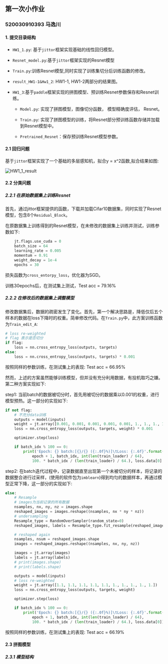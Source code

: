 ## 第一次小作业

### 520030910393 马逸川



#### 1. 提交目录结构

   - `HW1_1.py`: 基于`jittor`框架实现基础的线性回归模型。

        

   - `Resnet_model.py`:基于`jittor`框架实现的Resnet模型

   - `Train.py`:训练Resnet模型,同时实现了训练集切分后训练函数的修改。

   - `result_HW1-1&Hw1_2`: HW1-1, HW1-2两部分的结果图。

        

   - `HW1_3`:基于`paddle`框架实现的拼图模型、预训练Resnet参数保存和Resnet训练。

        - `Model.py`: 实现了拼图模型，图像切分函数， 模型精确度评估， Resnet。

        - `Train.py`: 实现了拼图模型的训练，将Resnet部分预训练函数存储并加载到Resnet模型中。

        - `Pretrained_Resnet`：保存预训练Resnet模型参数。

             

#### 2.1 回归问题

基于`jittor`框架实现了一个基础的多层感知机，拟合y = x^2函数,拟合结果如图:

![HW1_1_result](D:\SJTU-Course-Assignments\SJTU-CourseAssignments\DL\DL_HW1\result_HW1-1&Hw1_2\HW1_1_result.png)



#### 2.2 分类问题

##### 2.2.1 在原始数据集上训练Resnet

首先，通过jittor框架提供的函数，下载并加载Cifar10数据集，同时实现了Resnet模型，包含8个`Residual_Block`。

在原数据集上训练得到的Resnet模型，在未修改的数据集上训练并测试，训练参数如下:

```python
    jt.flags.use_cuda = 0
    batch_size = 64
    learning_rate = 0.005
    momentum = 0.91
    weight_decay = 1e-4
    epochs = 30
```

损失函数为`cross_entorpy_loss`，优化器为SGD。

训练30epochs后，在测试集上测试，Test acc = 79.16%



##### 2.2.2 在修改后的数据集上调整模型

修改数据集后，数据的疏密发生了变化。首先，第一个解决思路是，降低仅后五个样本的数据在loss下降时的权重。简单修改代码。在`Train.py`中，此方案训练函数为`Train_edit_A`:

```python
# loss re-weighted
# flag 表示是否切分
if flag:
    loss = nn.cross_entropy_loss(outputs, targets)
else:
    loss = nn.cross_entropy_loss(outputs, targets) * 0.001
```

按照同样的参数训练，在测试集上的表现: Test acc = 66.95%



然而，上述的方案虽然能够训练模型，但并没有充分利用数据，有投机取巧之嫌。第二种方案实现如下:

step1: 当前batch的数据被切分时，首先用被切分的数据乘以0.001的权重，进行模型预热。这一部分的实现如下:

```python
if not flag:
    # 不充分data训练
    outputs = model(inputs)
    weight = jt.array([0.001, 0.001, 0.001, 0.001, 0.001, 1., 1., 1., 1., 1.])
    loss = nn.cross_entropy_loss(outputs, targets, weight) * 0.001

    optimizer.step(loss)

    if batch_idx % 100 == 0:
        print('Epoch: {} batch:[{}/{} ({:.0f}%)]\tLoss: {:.6f}'.format(
            epoch + 1, batch_idx, int(len(train_loader) / 64),
            100. * batch_idx / (len(train_loader) / 64.), loss.data[0] * 1000 ))
```

step2: 在batch迭代过程中，记录数据直至出现第一个未被切分的样本，将记录的数据整合进行过采样，(使用的软件包为`imblearn`)得到均匀的数据样本，再通过模型正常下降，这一部分的实现如下:

```python
else:
    # Resample
    # images为当前记录的所有数据
    nsamples, nx, ny, nz = images.shape
    reshaped_images = images.reshape((nsamples, nx * ny * nz))
    # undersampling
    Resample_type = RandomOverSampler(random_state=0)
    reshaped_images, labels = Resample_type.fit_resample(reshaped_images, labels)

    # reshaped again
    nsamples, nsum = reshaped_images.shape
    images = reshaped_images.reshape((nsamples, nx, ny, nz))

    images = jt.array(images)
    labels = jt.array(labels)
    # print(images.shape)
    # print(labels.shape)

    outputs = model(inputs)
    # loss re-weighted
    weight = jt.array([1.1, 1.1, 1.1, 1.1, 1.1, 1., 1., 1., 1., 1.])
    loss = nn.cross_entropy_loss(outputs, targets, weight)

    optimizer.step(loss)

    if batch_idx % 100 == 0:
        print('Epoch: {} batch:[{}/{} ({:.0f}%)]\tLoss: {:.6f}'.format(
            epoch + 1, batch_idx, int(len(train_loader) / 64),
            100. * batch_idx / (len(train_loader) / 64.), loss.data[0]))
```

按照同样的参数训练，在测试集上的表现: Test acc = 66.19%



#### 2.3 拼图模型

##### 2.3.1 模型结构

